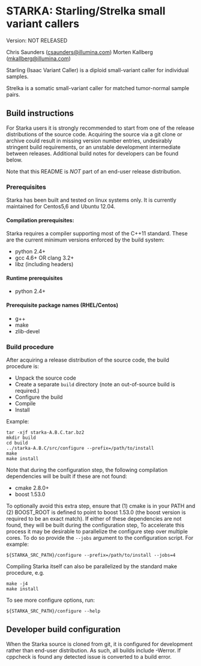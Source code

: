 
STARKA: Starling/Strelka small variant callers
==============================================

Version: NOT RELEASED

Chris Saunders (csaunders@illumina.com)
Morten Kallberg (mkallberg@illumina.com)

Starling (Isaac Variant Caller) is a diploid small-variant caller for individual samples.

Strelka is a somatic small-variant caller for matched tumor-normal sample pairs.

Build instructions
------------------

For Starka users it is strongly recommended to start from one of the release
distributions of the source code. Acquiring the source via a git clone or
archive could result in missing version number entries, undesirably stringent
build requirements, or an unstable development intermediate between releases.
Additional build notes for developers can be found below.

Note that this README is _NOT_ part of an end-user release distribution.

### Prerequisites

Starka has been built and tested on linux systems only. It is currently
maintained for Centos5,6 and Ubuntu 12.04.

#### Compilation prerequisites:

Starka requires a compiler supporting most of the C++11 standard. These are the
current minimum versions enforced by the build system:

* python 2.4+
* gcc 4.6+ OR clang 3.2+
* libz (including headers)

#### Runtime prerequisites

* python 2.4+

#### Prerequisite package names (RHEL/Centos)

* g++
* make
* zlib-devel

### Build procedure

After acquiring a release distribution of the source code, the build procedure is:

* Unpack the source code
* Create a separate `build` directory (note an out-of-source build is
  required.)
* Configure the build
* Compile
* Install

Example:

    tar -xjf starka-A.B.C.tar.bz2
    mkdir build
    cd build
    ../starka-A.B.C/src/configure --prefix=/path/to/install
    make
    make install

Note that during the configuration step, the following compilation
dependencies will be built if these are not found:

* cmake 2.8.0+
* boost 1.53.0

To optionally avoid this extra step, ensure that (1) cmake is in your PATH and (2)
BOOST\_ROOT is defined to point to boost 1.53.0 (the boost version is required to
be an exact match). If either of these dependencies are not found, they will be
built during the configuration step, To accelerate this process it may be
desirable to parallelize the configure step over multiple cores. To do so
provide the `--jobs` argument to the configuration script. For example:

    ${STARKA_SRC_PATH}/configure --prefix=/path/to/install --jobs=4

Compiling Starka itself can also be parallelized by the standard make procedure, e.g.

    make -j4
    make install

To see more configure options, run:

    ${STARKA_SRC_PATH}/configure --help


Developer build configuration
-----------------------------

When the Starka source is cloned from git, it is configured for development
rather than end-user distribution. As such, all builds include -Werror. If
cppcheck is found any detected issue is converted to a build error.

